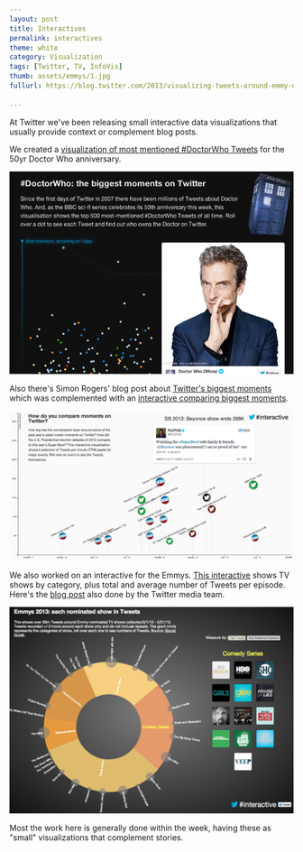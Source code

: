 ```yaml
---
layout: post
title: Interactives
permalink: interactives
theme: white
category: Visualization
tags: [Twitter, TV, InfoVis]
thumb: assets/emmys/1.jpg
fullurl: https://blog.twitter.com/2013/visualizing-tweets-around-emmy-nominated-shows

---
```


At Twitter we've been releasing small interactive data visualizations that
usually provide context or complement blog posts.

We created a [visualization of most mentioned #DoctorWho Tweets](http://twitter.github.io/interactive/doctorwho/) for the
50yr Doctor Who anniversary.

![Interactive DoctorWho](/assets/interactive/doctorwho.png)

Also there's Simon Rogers' blog post about [Twitter's biggest moments](https://blog.twitter.com/2013/behind-the-numbers-how-to-understand-big-moments-on-twitter) which
was complemented with an [interactive comparing biggest
moments](http://twitter.github.io/interactive/tpms/).

![Interactive of Twitter biggest moments](/assets/interactive/tpms.png)

We also worked on an interactive for the Emmys. [This interactive](http://twitter.github.io/interactive/emmys2013/)
shows TV shows by category, plus total and average number of Tweets per
episode. Here's the [blog post](https://blog.twitter.com/2013/visualizing-tweets-around-emmy-nominated-shows) also done by the Twitter media team.

![Interactive of Emmys](/assets/interactive/emmys.png)

Most the work here is generally done within the week, having these as
"small" visualizations that complement stories.
